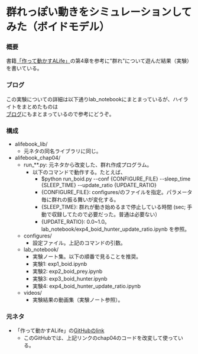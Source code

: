 # 群れっぽい動きをシミュレーションしてみた（ボイドモデル）

### 概要
書籍[「作って動かすALife」](https://www.amazon.co.jp/%E4%BD%9C%E3%81%A3%E3%81%A6%E5%8B%95%E3%81%8B%E3%81%99ALife-%E2%80%95%E5%AE%9F%E8%A3%85%E3%82%92%E9%80%9A%E3%81%97%E3%81%9F%E4%BA%BA%E5%B7%A5%E7%94%9F%E5%91%BD%E3%83%A2%E3%83%87%E3%83%AB%E7%90%86%E8%AB%96%E5%85%A5%E9%96%80-%E5%B2%A1-%E7%91%9E%E8%B5%B7/dp/4873118476/ref=sr_1_1?adgrpid=53626124112&amp;hvadid=259131798438&amp;hvdev=c&amp;hvlocphy=1009308&amp;hvnetw=g&amp;hvpos=1t1&amp;hvqmt=e&amp;hvrand=8550447354966873735&amp;hvtargid=kwd-498809778674&amp;jp-ad-ap=0&amp;keywords=%E4%BD%9C%E3%81%A3%E3%81%A6%E5%8B%95%E3%81%8B%E3%81%99alife&amp;qid=1554809467&amp;s=gateway&amp;sr=8-1)の第4章を参考に"群れ"について遊んだ結果（実験）を書いている。

### ブログ
この実験についての詳細は以下通りlab_notebookにまとまっているが、ハイライトをまとめたものは  
[ブログ](https://recruit.gmo.jp/engineer/jisedai/blog/simulate_swarm/)にもまとまっているので参考にどうぞ。

### 構成
- alifebook_lib/
    - 元ネタの同名ライブラリに同じ。
- alifebook_chap04/
    - run_**.py: 元ネタから改変した、群れ作成プログラム。
        - 以下のコマンドで動作する。たとえば、
            - $python run_boid.py --conf {CONFIGURE_FILE} --sleep_time {SLEEP_TIME} --update_ratio {UPDATE_RATIO}
            - {CONFIGURE_FILE}: configures/のファイルを指定。パラメータ毎に群れの振る舞いが変化する。
            - {SLEEP_TIME}: 群れが動き始めるまで停止している時間 (sec; 手動で収録してたので必要だった。普通は必要ない）
            - {UPDATE_RATIO}: 0.0~1.0。lab_notebook/exp4_boid_hunter_update_ratio.ipynb を参照。
    - configures/
        - 設定ファイル。上記のコマンドの引数。
    - lab_notebook/
        - 実験ノート集。以下の順番で見ることを推奨。
        - 実験1: exp1_boid.ipynb
        - 実験2: exp2_boid_prey.ipynb
        - 実験3: exp3_boid_hunter.ipynb
        - 実験4: exp4_boid_hunter_update_ratio.ipynb
    - videos/
        - 実験結果の動画集（実験ノート参照）。

### 元ネタ
- 「作って動かすALife」の[GitHubのlink](https://github.com/alifelab/alife_book_src)
    - このGitHubでは、上記リンクのchap04のコードを改変して使っている。
